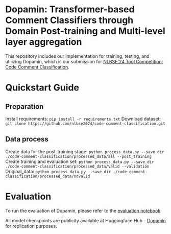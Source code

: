 # Dopamin: Transformer-based Comment Classifiers through Domain Post-training and Multi-level layer aggregation
This repository includes our implementation for training, testing, and utilizing Dopamin, which is our submission for [NLBSE'24 Tool Competition: Code Comment Classification](https://nlbse2024.github.io/tools/).

# Quickstart Guide
## Preparation
Install requirements: ```pip install -r requirements.txt```
Download dataset: ```git clone https://github.com/nlbse2024/code-comment-classification.git```

## Data process
Create data for the post-training stage: ```python process_data.py --save_dir ./code-comment-classification/processed_data/all --post_training```
Create training and evaluation set: ```python process_data.py --save_dir ./code-comment-classification/processed_data/valid --validation```
Original_data: ```python process_data.py --save_dir ./code-comment-classification/processed_data/novalid```

# Evaluation
To run the evaluation of Dopamin, please refer to the [evaluation notebook](https://github.com/FSoft-AI4Code/Dopamin/blob/main/Dopamin_evaluation.ipynb)

All model checkpoints are publicity available at Huggingface Hub - [Dopamin](https://huggingface.co/collections/Fsoft-AIC/dopamin-6575bdeb7068a850897e4404) for replication purposes.
